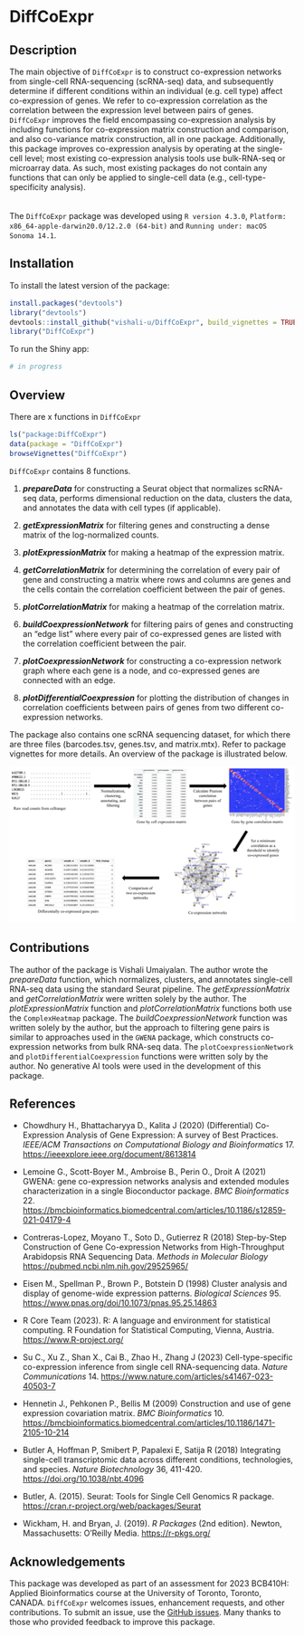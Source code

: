 
<!-- README.md is generated from README.Rmd. Please edit that file -->

# DiffCoExpr

## Description

The main objective of `DiffCoExpr` is to construct co-expression
networks from single-cell RNA-sequencing (scRNA-seq) data, and
subsequently determine if different conditions within an individual
(e.g. cell type) affect co-expression of genes. We refer to
co-expression correlation as the correlation between the expression
level between pairs of genes. `DiffCoExpr` improves the field
encompassing co-expression analysis by including functions for
co-expression matrix construction and comparison, and also co-variance
matrix construction, all in one package. Additionally, this package
improves co-expression analysis by operating at the single-cell level;
most existing co-expression analysis tools use bulk-RNA-seq or
microarray data. As such, most existing packages do not contain any
functions that can only be applied to single-cell data (e.g.,
cell-type-specificity analysis). <br> <br> <br> The `DiffCoExpr` package
was developed using `R version 4.3.0`,
`Platform: x86_64-apple-darwin20.0/12.2.0 (64-bit)` and
`Running under: macOS Sonoma 14.1`.

## Installation

To install the latest version of the package:

``` r
install.packages("devtools")
library("devtools")
devtools::install_github("vishali-u/DiffCoExpr", build_vignettes = TRUE)
library("DiffCoExpr")
```

To run the Shiny app:

``` r
# in progress
```

## Overview

There are x functions in `DiffCoExpr`

``` r
ls("package:DiffCoExpr")
data(package = "DiffCoExpr") 
browseVignettes("DiffCoExpr")
```

`DiffCoExpr` contains 8 functions.

1.  ***prepareData*** for constructing a Seurat object that normalizes
    scRNA-seq data, performs dimensional reduction on the data, clusters
    the data, and annotates the data with cell types (if applicable).

2.  ***getExpressionMatrix*** for filtering genes and constructing a
    dense matrix of the log-normalized counts.

3.  ***plotExpressionMatrix*** for making a heatmap of the expression
    matrix.

4.  ***getCorrelationMatrix*** for determining the correlation of every
    pair of gene and constructing a matrix where rows and columns are
    genes and the cells contain the correlation coefficient between the
    pair of genes.

5.  ***plotCorrelationMatrix*** for making a heatmap of the correlation
    matrix.

6.  ***buildCoexpressionNetwork*** for filtering pairs of genes and
    constructing an “edge list” where every pair of co-expressed genes
    are listed with the correlation coefficient between the pair.

7.  ***plotCoexpressionNetwork*** for constructing a co-expression
    network graph where each gene is a node, and co-expressed genes are
    connected with an edge.

8.  ***plotDifferentialCoexpression*** for plotting the distribution of
    changes in correlation coefficients between pairs of genes from two
    different co-expression networks.

The package also contains one scRNA sequencing dataset, for which there
are three files (barcodes.tsv, genes.tsv, and matrix.mtx). Refer to
package vignettes for more details. An overview of the package is
illustrated below.

![](./inst/extdata/Umaiyalan_V_A1.png)

## Contributions

The author of the package is Vishali Umaiyalan. The author wrote the
*prepareData* function, which normalizes, clusters, and annotates
single-cell RNA-seq data using the standard Seurat pipeline. The
*getExpressionMatrix* and *getCorrelationMatrix* were written solely by
the author. The *plotExpressionMatrix* function and
*plotCorrelationMatrix* functions both use the `ComplexHeatmap` package.
The *buildCoexpressionNetwork* function was written solely by the
author, but the approach to filtering gene pairs is similar to
approaches used in the `GWENA` package, which constructs co-expression
networks from bulk RNA-seq data. The `plotCoexpressionNetwork` and
`plotDifferentialCoexpression` functions were written soly by the
author. No generative AI tools were used in the development of this
package.

## References

- Chowdhury H., Bhattacharyya D., Kalita J (2020) (Differential)
  Co-Expression Analysis of Gene Expression: A survey of Best Practices.
  *IEEE/ACM Transactions on Computational Biology and
  Bioinformatics* 17. <https://ieeexplore.ieee.org/document/8613814>

- Lemoine G., Scott-Boyer M., Ambroise B., Perin O., Droit A (2021)
  GWENA: gene co-expression networks analysis and extended modules
  characterization in a single Bioconductor package. *BMC
  Bioinformatics* 22.
  <https://bmcbioinformatics.biomedcentral.com/articles/10.1186/s12859-021-04179-4>

- Contreras-Lopez, Moyano T., Soto D., Gutierrez R (2018) Step-by-Step
  Construction of Gene Co-expression Networks from High-Throughput
  Arabidopsis RNA Sequencing Data. *Methods in Molecular Biology*
  <https://pubmed.ncbi.nlm.nih.gov/29525965/>

- Eisen M., Spellman P., Brown P., Botstein D (1998) Cluster analysis
  and display of genome-wide expression patterns. *Biological
  Sciences* 95. <https://www.pnas.org/doi/10.1073/pnas.95.25.14863>

- R Core Team (2023). R: A language and environment for statistical
  computing. R Foundation for Statistical Computing, Vienna, Austria.
  <https://www.R-project.org/>

- Su C., Xu Z., Shan X., Cai B., Zhao H., Zhang J (2023)
  Cell-type-specific co-expression inference from single cell
  RNA-sequencing data. *Nature Communications* 14.
  <https://www.nature.com/articles/s41467-023-40503-7>

- Hennetin J., Pehkonen P., Bellis M (2009) Construction and use of gene
  expression covariation matrix. *BMC Bioinformatics* 10.
  <https://bmcbioinformatics.biomedcentral.com/articles/10.1186/1471-2105-10-214>

- Butler A, Hoffman P, Smibert P, Papalexi E, Satija R (2018)
  Integrating single-cell transcriptomic data across different
  conditions, technologies, and species. *Nature Biotechnology* 36,
  411-420. <https://doi.org/10.1038/nbt.4096>

- Butler, A. (2015). Seurat: Tools for Single Cell Genomics R package.
  <https://cran.r-project.org/web/packages/Seurat>

- Wickham, H. and Bryan, J. (2019). *R Packages* (2nd edition). Newton,
  Massachusetts: O’Reilly Media. <https://r-pkgs.org/>

## Acknowledgements

This package was developed as part of an assessment for 2023 BCB410H:
Applied Bioinformatics course at the University of Toronto, Toronto,
CANADA. `DiffCoExpr` welcomes issues, enhancement requests, and other
contributions. To submit an issue, use the [GitHub
issues](https://github.com/vishali-u/DiffCoExpr/issues). Many thanks to
those who provided feedback to improve this package.
